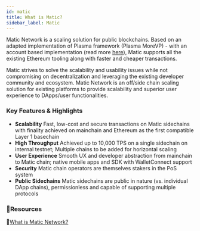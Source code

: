 ```yaml
---
id: matic
title: What is Matic?
sidebar_label: Matic
---
```

Matic Network is a scaling solution for public blockchains. Based on an adapted implementation of Plasma framework (Plasma MoreVP) - with an account based implementation (read more [here](https://ethresear.ch/t/account-based-plasma-morevp/5480)), Matic supports all the existing Ethereum tooling along with faster and cheaper transactions.

Matic strives to solve the scalability and usability issues while not compromising on decentralization and leveraging the existing developer community and ecosystem. Matic Network is an ​off/side chain scaling solution for existing platforms to provide scalability and superior user experience to DApps/user functionalities.

### Key Features & Highlights
- **Scalability**
Fast, low-cost and secure transactions on Matic sidechains with finality achieved on mainchain and Ethereum as the first compatible Layer 1 basechain
- **High Throughput**
Achieved up to 10,000 TPS on a single sidechain on internal testnet; Multiple chains to be added for horizontal scaling
- **User Experience**
Smooth UX and developer abstraction from mainchain to Matic chain; native mobile apps and SDK with WalletConnect support
- **Security** 
Matic chain operators are themselves stakers in the PoS system
- **Public Sidechains**
Matic sidechains are public in nature (vs. individual DApp chains), permissionless and capable of supporting multiple protocols

### **:scroll:Resources**

:blue_book:[What is Matic Network?](https://medium.com/matic-network/what-is-matic-network-466a2c493ae1)